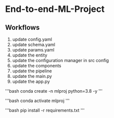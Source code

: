 # End-to-end-ML-Project


## Workflows

1. update config.yaml
2. update schema.yaml
3. update params.yaml
4. update the entity 
5. update the configuration manager in src config
6. update the components
7. update the pipeline
8. update the main.py
9. update the app.py


'''bash
conda create -n mlproj python=3.8 -y
'''

'''bash
conda activate mlproj
'''


'''bash
pip install -r requirements.txt
'''


